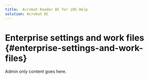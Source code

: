 ```yaml
---
title:  Acrobat Reader DC for iOS Help
solution: Acrobat DC
---
```


# Enterprise settings and work files {#enterprise-settings-and-work-files}

Admin only content goes here. 